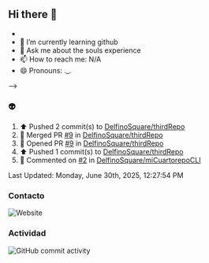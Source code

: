 ## Hi there 👋






- 
- 🌱 I’m currently learning github
- 💬 Ask me about the souls experience
- 📫 How to reach me: N/A
- 😄 Pronouns: ._.

-->
### :alien:
<!--RECENT_ACTIVITY:start-->
1. ⬆️ Pushed 2 commit(s) to [DelfinoSquare/thirdRepo](https://github.com/DelfinoSquare/thirdRepo)<br>
2. 🎉 Merged PR [#9](https://github.com/DelfinoSquare/thirdRepo/pull/9) in [DelfinoSquare/thirdRepo](https://github.com/DelfinoSquare/thirdRepo)<br>
3. 💪 Opened PR [#9](https://github.com/DelfinoSquare/thirdRepo/pull/9) in [DelfinoSquare/thirdRepo](https://github.com/DelfinoSquare/thirdRepo)<br>
4. ⬆️ Pushed 1 commit(s) to [DelfinoSquare/thirdRepo](https://github.com/DelfinoSquare/thirdRepo)<br>
5. 💬 Commented on [#2](https://github.com/DelfinoSquare/miCuartorepoCLI/issues/2#issuecomment-3013813610) in [DelfinoSquare/miCuartorepoCLI](https://github.com/DelfinoSquare/miCuartorepoCLI)<br>
<!--RECENT_ACTIVITY:end-->
<!--RECENT_ACTIVITY:last_update-->
Last Updated: Monday, June 30th, 2025, 12:27:54 PM
<!--RECENT_ACTIVITY:last_update_end-->
### Contacto

![Website](https://img.shields.io/website?url=https%3A%2F%2Fgithub.com%2FDelfinoSquare)


### Actividad

![GitHub commit activity](https://img.shields.io/github/commit-activity/m/DelfinoSquare/DelfinoSquare)

